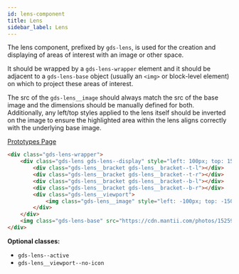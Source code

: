 ```yaml
---
id: lens-component
title: Lens
sidebar_label: Lens
---
```


The lens component, prefixed by `gds-lens`, is used for the creation and displaying of areas of interest with an image or other space.

It should be wrapped by a `gds-lens-wrapper` element and it should be adjacent to a `gds-lens-base` object (usually an `<img>` or block-level element) on which to project these areas of interest.

The src of the `gds-lens__image` should always match the src of the base image and the dimensions should be manually defined for both. Additionally, any left/top styles applied to the lens itself should be inverted on the image to ensure the highlighted area within the lens aligns correctly with the underlying base image.

<p style="margin-bottom: 0.8em">
    <a href="https://ds.gumgum.com/stable/index.html#gds-lens" target="_blank">Prototypes Page</a>
</p>

```html
<div class="gds-lens-wrapper">
    <div class="gds-lens gds-lens--display" style="left: 100px; top: 150px; width: 250px; height: 250px">
        <div class="gds-lens__bracket gds-lens__bracket--t-l"></div>
        <div class="gds-lens__bracket gds-lens__bracket--t-r"></div>
        <div class="gds-lens__bracket gds-lens__bracket--b-l"></div>
        <div class="gds-lens__bracket gds-lens__bracket--b-r"></div>
        <div class="gds-lens__viewport">
            <img class="gds-lens__image" style="left: -100px; top: -150px; height: 640px; width: 640px;" src="https://cdn.mantii.com/photos/15259020_144916305990811_1121445729403928576_n.jpg" height="640" width="640"/>
        </div>
    </div>
    <img class="gds-lens-base" src="https://cdn.mantii.com/photos/15259020_144916305990811_1121445729403928576_n.jpg" height="640" width="640"/>
</div>
```

__Optional classes:__

- `gds-lens--active`
- `gds-lens__viewport--no-icon`
